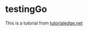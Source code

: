 # testingGo

This is a tutorial from [tutorialedge.net](https://tutorialedge.net/courses/go-testing-bible/02-getting-started-with-tests/)

